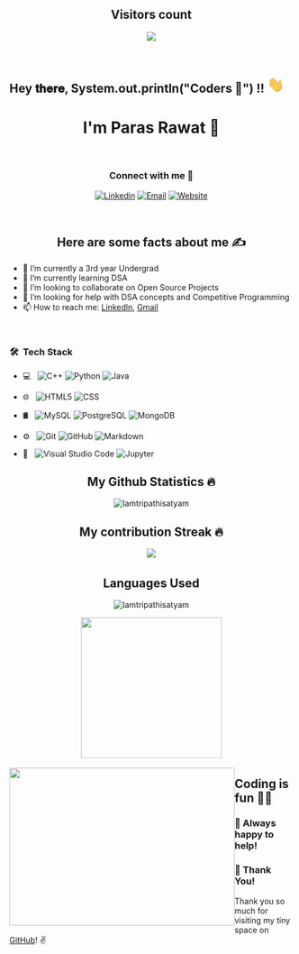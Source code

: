 <p align="center"> 
  <h2 align="center">Visitors count</h2>
</p>

<p align = "center">
  <img src="https://profile-counter.glitch.me/Paras0-7/count.svg" />
</p>

<br>

<h2> <b>Hey</b> 𝐭𝐡𝐞𝐫𝐞, System.out.println("Coders 🥰") !! <img src="https://raw.githubusercontent.com/ABSphreak/ABSphreak/master/gifs/Hi.gif" width="30px"></h2>
<h1 align="center"> I'm Paras Rawat 🤗</h1>


<br>

<h3 align="center">Connect with me 🤝</h3>
<body>
    <div class="img1">
<p align='center'>
<a href="https://www.linkedin.com/in/parasrawat07/" target="_blank"><img src="https://icons.iconarchive.com/icons/alecive/flatwoken/64/Apps-Linkedin-icon.png" width="47" alt="Linkedin"></a>         <a href="mailto:parasrawat937@gmail.com" target="_blank"><img src="https://icons.iconarchive.com/icons/wwalczyszyn/android-style-honeycomb/64/GMail-icon.png" width="52" alt="Email"></a>     <a href="https://paras0-7.github.io/portfolio/index.html" target="blank_"><img alt="Website"
src="https://icons.iconarchive.com/icons/google/chrome/256/Google-Chrome-icon.png" width="47"></a>
</div>
</body>
   
 <br/>

<h2 align="center">Here are some facts about me ✍</h2>

- 🔭 I’m currently a 3rd year Undergrad
- 🌱 I’m currently learning DSA 
- 👯 I’m looking to collaborate on Open Source Projects
- 🤔 I’m looking for help with DSA concepts and Competitive Programming
- 📫 How to reach me: [Linkedln](https://www.linkedin.com/in/parasrawat07/), [Gmail](mailto:parasrawat937@gmail.com)

<!-- - ⚡ Fun fact: Why not maintain streak of green squares 🟩 on Github being a developer, Snapchat is now too old fashioned 😒 -->
 
<br>

<h3> 🛠 &nbsp;Tech Stack</h3>

- 💻 &nbsp;
  ![C++](https://img.shields.io/badge/-C++-333333?style=flat&logo=C%2B%2B&logoColor=00599C)
  ![Python](https://img.shields.io/badge/-Python-333333?style=flat&logo=python)
  ![Java](https://img.shields.io/badge/-Java-333333?style=flat&logo=Java)
- 🌐 &nbsp;
  ![HTML5](https://img.shields.io/badge/-HTML5-333333?style=flat&logo=HTML5)
  ![CSS](https://img.shields.io/badge/-CSS-333333?style=flat&logo=CSS3&logoColor=1572B6)
 
- 🛢 &nbsp;
  ![MySQL](https://img.shields.io/badge/-MySQL-333333?style=flat&logo=mysql)
  ![PostgreSQL](https://img.shields.io/badge/-PostgreSQL-333333?style=flat&logo=postgresql)
  ![MongoDB](https://img.shields.io/badge/-MongoDB-333333?style=flat&logo=mongodb)
- ⚙️ &nbsp;
  ![Git](https://img.shields.io/badge/-Git-333333?style=flat&logo=git)
  ![GitHub](https://img.shields.io/badge/-GitHub-333333?style=flat&logo=github)
  ![Markdown](https://img.shields.io/badge/-Markdown-333333?style=flat&logo=markdown)
- 🔧 &nbsp;
  ![Visual Studio Code](https://img.shields.io/badge/-Visual%20Studio%20Code-333333?style=flat&logo=visual-studio-code&logoColor=007ACC)
  ![Jupyter](https://img.shields.io/badge/-Jupyter%20Notebook-333333?style=flat&logo=Jupyter&logoColor=007ACC)
  
 
  


<h2 align="center">My Github Statistics 🔥</h2>   
  
<p align="center">
<img src="https://github-readme-stats.vercel.app/api?username=Paras0-7&show_icons=true&theme=radical" alt="Iamtripathisatyam" />
</p>



<h2 align="center">My contribution Streak 🔥</h2>
<p align="center">
  <a href="https://github.com/Iamtripathisatyam/github-readme-streak-stats">
    <img src="https://github-readme-streak-stats.herokuapp.com/?user=Paras0-7&theme=dark&hide_border=true&background=0D1117&stroke=0000"/>
  </a>
 </p>  
<h2 align="center"> Languages Used </h2>
  <p align = "center">
    <a>
   <img height="180em" src="https://github-readme-stats.vercel.app/api/top-langs/?username=Paras0-7&show_icons=true&theme=radical" alt="Iamtripathisatyam" />
    </a>
    </p>

<p align="center">
  <img  width="250px" height="250px" src="https://octocat-generator-assets.githubusercontent.com/my-octocat-1608216254364.png">
</p>



<img align="left" height="280" width="400" src="https://media.giphy.com/media/3o7qE1YN7aBOFPRw8E/giphy.gif">


## Coding is fun 🤩💝
### :handshake: Always happy to help!


### :hugs: Thank You!
Thank you so much for visiting my tiny space on [GitHub](https://github.com/Paras0-7)! :v: 


